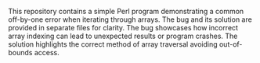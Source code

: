 This repository contains a simple Perl program demonstrating a common off-by-one error when iterating through arrays.  The bug and its solution are provided in separate files for clarity. The bug showcases how incorrect array indexing can lead to unexpected results or program crashes. The solution highlights the correct method of array traversal avoiding out-of-bounds access.